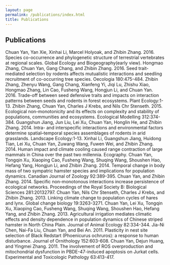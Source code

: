 ```yaml
---
layout: page
permalink: /publications/index.html
title: Publications
---
```

## Publications
Chuan Yan, Yan Xie, Xinhai Li, Marcel Holyoak, and Zhibin Zhang. 2016. Species co-occurrence and phylogenetic structure of terrestrial vertebrates at regional scales. Global Ecology and Biogeography(early view).
Hongmao Zhang, Chuan Yan, Gang Chang, and Zhibin Zhang. 2016. Seed trait-mediated selection by rodents affects mutualistic interactions and seedling recruitment of co-occurring tree species. Oecologia 180:475-484.
Zhibin Zhang, Zhenyu Wang, Gang Chang, Xianfeng Yi, Jiqi Lu, Zhishu Xiao, Hongmao Zhang, Lin Cao, Fusheng Wang, Hongjun Li, and Chuan Yan. 2016. Trade-off between seed defensive traits and impacts on interaction patterns between seeds and rodents in forest ecosystems. Plant Ecology:1-13.
Zhibin Zhang, Chuan Yan, Charles J Krebs, and Nils Chr Stenseth. 2015. Ecological non-monotonicity and its effects on complexity and stability of populations, communities and ecosystems. Ecological Modelling 312:374-384.
Guangshun Jiang, Jun Liu, Lei Xu, Chuan Yan, Honglin He, and Zhibin Zhang. 2014. Intra- and interspecific interactions and environmental factors determine spatial–temporal species assemblages of rodents in arid grasslands. Landscape Ecology:1-13.
Xinhai Li, Guangshun Jiang, Huidong Tian, Lei Xu, Chuan Yan, Zuwang Wang, Fuwen Wei, and Zhibin Zhang. 2014. Human impact and climate cooling caused range contraction of large mammals in China over the past two millennia. Ecography.
Chuan Yan, Tongqin Xu, Xiaoping Cao, Fusheng Wang, Shuqing Wang, Shoushen Hao, Hefang Yang, Hongjun Li, and Zhibin Zhang. 2014. Temporal change in body mass of two sympatric hamster species and implications for population dynamics. Canadian Journal of Zoology 92:389-395.
Chuan Yan, and Zhibin Zhang. 2014. Specific non-monotonous interactions increase persistence of ecological networks. Proceedings of the Royal Society B: Biological Sciences 281:20132797.
Chuan Yan, Nils Chr Stenseth, Charles J Krebs, and Zhibin Zhang. 2013. Linking climate change to population cycles of hares and lynx. Global change biology 19:3263-3271.
Chuan Yan, Lei Xu, Tongqin Xu, Xiaoping Cao, Fusheng Wang, Shuqing Wang, Shoushen Hao, Hefang Yang, and Zhibin Zhang. 2013. Agricultural irrigation mediates climatic effects and density dependence in population dynamics of Chinese striped hamster in North China Plain. Journal of Animal Ecology 82:334-344.
Jia-Ni Chen, Nai-Fa Liu, Chuan Yan, and Bei An. 2011. Plasticity in nest site selection of Black Redstart (Phoenicurus ochruros): a response to human disturbance. Journal of Ornithology 152:603-608.
Chuan Yan, Dejun Huang, and Yingmei Zhang. 2011. The involvement of ROS overproduction and mitochondrial dysfunction in PBDE-47-induced apoptosis on Jurkat cells. Experimental and Toxicologic Pathology 63:413-417.


